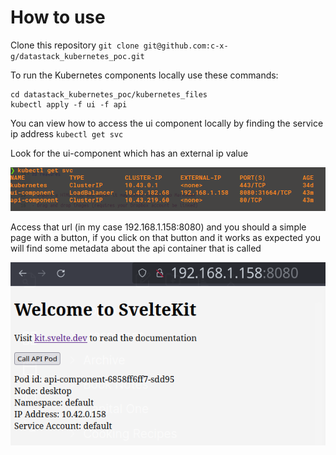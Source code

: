 # How to use

Clone this repository
`git clone git@github.com:c-x-g/datastack_kubernetes_poc.git`

To run the Kubernetes components locally use these commands:

```
cd datastack_kubernetes_poc/kubernetes_files
kubectl apply -f ui -f api
```

You can view how to access the ui component locally by finding the service ip address
`kubectl get svc`

Look for the ui-component which has an external ip value

![view kubernetes services](2024-02-05_11-13.png)

Access that url (in my case 192.168.1.158:8080) and you should a simple page with a button,
if you click on that button and it works as expected you will find some metadata about the
api container that is called

![go to poc webpage](2024-02-05_11-17.png)

